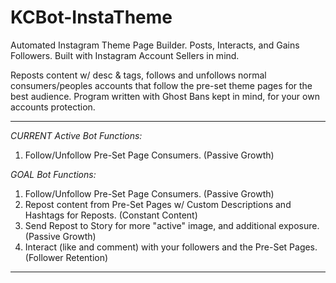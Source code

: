 # KCBot-InstaTheme
Automated Instagram Theme Page Builder. Posts, Interacts, and Gains Followers. Built with Instagram Account Sellers in mind.

Reposts content w/ desc & tags, follows and unfollows normal consumers/peoples accounts that follow the pre-set theme pages for the best audience.
Program written with Ghost Bans kept in mind, for your own accounts protection.

_________________________________________________________________________

*CURRENT Active Bot Functions:*
1) Follow/Unfollow Pre-Set Page Consumers. (Passive Growth)

*GOAL Bot Functions:*
1) Follow/Unfollow Pre-Set Page Consumers. (Passive Growth)
2) Repost content from Pre-Set Pages w/ Custom Descriptions and Hashtags for Reposts. (Constant Content)
3) Send Repost to Story for more "active" image, and additional exposure. (Passive Growth)
4) Interact (like and comment) with your followers and the Pre-Set Pages. (Follower Retention)

_________________________________________________________________________
